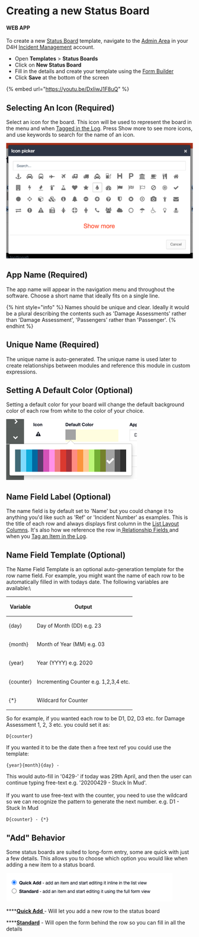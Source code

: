 # Creating a new Status Board

#### WEB APP

To create a new [Status Board](../) template, navigate to the [Admin Area](../../admin-area/) in your D4H [Incident Management](../../getting-started.md) account.

* Open **Templates** > **Status Boards**
* Click on **New Status Board**
* Fill in the details and create your template using the [Form Builder](../../admin-area/templates/form-builder-and-field-types/)
* Click **Save** at the bottom of the screen

{% embed url="https://youtu.be/DxIiwJ1F8uQ" %}



## Selecting An Icon (Required)

Select an icon for the board. This icon will be used to represent the board in the menu and when [Tagged in the Log](../../updates/tagging-items-in-the-log.md). Press Show more to see more icons, and use keywords to search for the name of an icon.

![](<../../../.gitbook/assets/selecting an icon.png>)

## App Name (Required)

The app name will appear in the navigation menu and throughout the software. Choose a short name that ideally fits on a single line.

{% hint style="info" %}
Names should be unique and clear. Ideally it would be a plural describing the contents such as 'Damage Assessments' rather than 'Damage Assessment', 'Passengers' rather than 'Passenger'.
{% endhint %}

## Unique Name (Required)

The unique name is auto-generated. The unique name is used later to create relationships between modules and reference this module in custom expressions.

## Setting A Default Color (Optional)

Setting a default color for your board will change the default background color of each row from white to the color of your choice.

![](<../../../.gitbook/assets/setting a default color.png>)

## Name Field Label (Optional)

The name field is by default set to 'Name' but you could change it to anything you'd like such as 'Ref' or 'Incident Number' as examples. This is the title of each row and always displays first column in the [List Layout Columns](../../admin-area/templates/list-layout-columns.md). It's also how we reference the row in[ Relationship Fields ](../../admin-area/templates/form-builder-and-field-types/)and when you [Tag an Item in the Log](../../updates/tagging-items-in-the-log.md).

## Name Field Template (Optional)

The Name Field Template is an optional auto-generation template for the row name field. For example, you might want the name of each row to be automatically filled in with todays date. The following variables are available:\


| <p><strong>Variable</strong>  <br></p> | <p><strong>Output</strong><br></p>                |
| -------------------------------------- | ------------------------------------------------- |
| <p>{day}<br></p>                       | <p>Day of Month (DD) e.g. 23<br></p>              |
| <p>{month}<br></p>                     | <p>Month of Year (MM) e.g. 03<br></p>             |
| <p>{year}<br></p>                      | <p>Year (YYYY) e.g. 2020<br></p>                  |
| <p>{counter}<br></p>                   | <p>Incrementing Counter e.g. 1,2,3,4 etc.<br></p> |
| <p>{*}<br></p>                         | <p>Wildcard for Counter<br></p>                   |

So for example, if you wanted each row to be D1, D2, D3 etc. for Damage Assessment 1, 2, 3 etc. you could set it as:

```
D{counter}
```

If you wanted it to be the date then a free text ref you could use the template:

```
{year}{month}{day} - 
```

This would auto-fill in '0429-' if today was 29th April, and then the user can continue typing free-text e.g. '20200429 - Stuck In Mud'.\
\
If you want to use free-text with the counter, you need to use the wildcard so we can recognize the pattern to generate the next number. e.g. D1 - Stuck In Mud

```
D{counter} - {*}
```

## "Add" Behavior

Some status boards are suited to long-form entry, some are quick with just a few details. This allows you to choose which option you would like when adding a new item to a status board.&#x20;

![](<../../../.gitbook/assets/add behavior.png>)

****[**Quick Add** ](quick-add-vs-full-add-status-boards.md)- Will let you add a new row to the status board

****[**Standard**](quick-add-vs-full-add-status-boards.md) - Will open the form behind the row so you can fill in all the details
